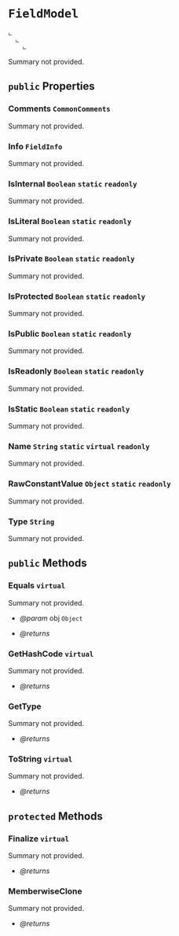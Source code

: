 # <code><span title="undefined">FieldModel</span></code>

```
ட 
  ட 
    ட 
```

Summary not provided.

## `public` Properties

### Comments <code><span title="undefined">CommonComments</span></code>

Summary not provided.

### Info <code><span title="undefined">FieldInfo</span></code>

Summary not provided.

### IsInternal <code><span title="undefined">Boolean</span></code> `static` `readonly`

Summary not provided.

### IsLiteral <code><span title="undefined">Boolean</span></code> `static` `readonly`

Summary not provided.

### IsPrivate <code><span title="undefined">Boolean</span></code> `static` `readonly`

Summary not provided.

### IsProtected <code><span title="undefined">Boolean</span></code> `static` `readonly`

Summary not provided.

### IsPublic <code><span title="undefined">Boolean</span></code> `static` `readonly`

Summary not provided.

### IsReadonly <code><span title="undefined">Boolean</span></code> `static` `readonly`

Summary not provided.

### IsStatic <code><span title="undefined">Boolean</span></code> `static` `readonly`

Summary not provided.

### Name <code><span title="undefined">String</span></code> `static` `virtual` `readonly`

Summary not provided.

### RawConstantValue <code><span title="undefined">Object</span></code> `static` `readonly`

Summary not provided.

### Type <code><span title="undefined">String</span></code>

Summary not provided.



## `public` Methods

### Equals `virtual`

Summary not provided.

- *@param* obj <code><span title="undefined">Object</span></code>

- *@returns* 

### GetHashCode `virtual`

Summary not provided.

- *@returns* 

### GetType

Summary not provided.

- *@returns* 

### ToString `virtual`

Summary not provided.

- *@returns* 

## `protected` Methods

### Finalize `virtual`

Summary not provided.

- *@returns* 

### MemberwiseClone

Summary not provided.

- *@returns* 